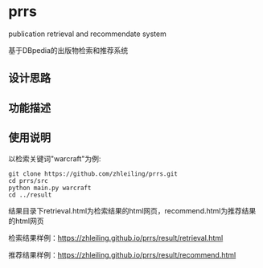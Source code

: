 # prrs
publication retrieval and recommendate system

基于DBpedia的出版物检索和推荐系统

## 设计思路



## 功能描述



## 使用说明

以检索关键词"warcraft"为例:

    git clone https://github.com/zhleiling/prrs.git
    cd prrs/src
    python main.py warcraft
    cd ../result
    
结果目录下retrieval.html为检索结果的html网页，recommend.html为推荐结果的html网页

检索结果样例：<https://zhleiling.github.io/prrs/result/retrieval.html>

推荐结果样例：<https://zhleiling.github.io/prrs/result/recommend.html>

